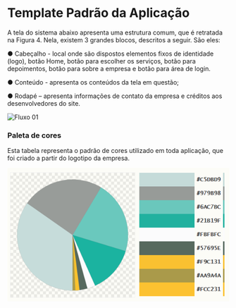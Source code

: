 # Template Padrão da Aplicação

A tela do sistema abaixo apresenta uma estrutura comum, que é retratada na Figura 4. Nela, existem 3 grandes blocos, descritos a seguir. São eles:

●	Cabeçalho - local onde são dispostos elementos fixos de identidade (logo), botão Home, botão para escolher os serviços, botão para depoimentos, botão para sobre a empresa e botão para área de login.

●	Conteúdo - apresenta os conteúdos da tela em questão;

●	Rodapé – apresenta informações de contato da empresa e créditos aos desenvolvedores do site.

![Fluxo 01](https://thumbs2.imgbox.com/30/ee/BYhZy8fx_t.png)
<br/>

### Paleta de cores 
Esta tabela representa o padrão de cores utilizado em toda aplicação, que foi criado a partir do logotipo da empresa.

![Paleta](https://github.com/ICEI-PUC-Minas-PMV-ADS/CaoPortado/blob/main/docs/img/paleta-cp.png)
<br/>

